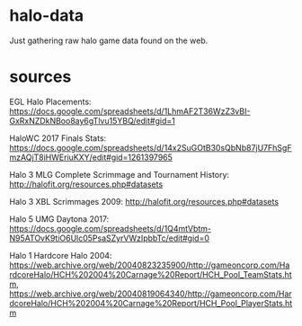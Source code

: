 # halo-data
Just gathering raw halo game data found on the web.

# sources

EGL Halo Placements: https://docs.google.com/spreadsheets/d/1LhmAF2T36WzZ3vBI-GxRxNZDkNBoo8ay6gTlvu15YBQ/edit#gid=1

HaloWC 2017 Finals Stats: https://docs.google.com/spreadsheets/d/14x2SuGOtB30sQbNb87jU7FhSgFmzAQjT8iHWEriuKXY/edit#gid=1261397965

Halo 3 MLG Complete Scrimmage and Tournament History: http://halofit.org/resources.php#datasets

Halo 3 XBL Scrimmages 2009: http://halofit.org/resources.php#datasets

Halo 5 UMG Daytona 2017: https://docs.google.com/spreadsheets/d/1Q4mtVbtm-N95ATOvK9tiO6Ulc05PsaSZyrVWzIpbbTc/edit#gid=0

Halo 1 Hardcore Halo 2004: https://web.archive.org/web/20040823235900/http://gameoncorp.com/HardcoreHalo/HCH%202004%20Carnage%20Report/HCH_Pool_TeamStats.htm, https://web.archive.org/web/20040819064340/http://gameoncorp.com/HardcoreHalo/HCH%202004%20Carnage%20Report/HCH_Pool_PlayerStats.htm
